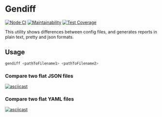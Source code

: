 # Gendiff

[![Node CI](https://github.com/nstme/frontend-project-lvl2/workflows/Node%20CI/badge.svg)](https://github.com/nstme/frontend-project-lvl2/actions) [![Maintainability](https://api.codeclimate.com/v1/badges/0955b581102da24c60d0/maintainability)](https://codeclimate.com/github/nstme/frontend-project-lvl2/maintainability) [![Test Coverage](https://api.codeclimate.com/v1/badges/0955b581102da24c60d0/test_coverage)](https://codeclimate.com/github/nstme/frontend-project-lvl2/test_coverage)

This utility shows differences between config files, and generates reports in plain text, pretty and json formats.

## Usage

```bash
gendiff <pathToFilename1> <pathToFilename2>
```

### Compare two flat JSON files

[![asciicast](https://asciinema.org/a/0m8PEsgj9hLvWU67m6pzVHEaQ.svg)](https://asciinema.org/a/0m8PEsgj9hLvWU67m6pzVHEaQ)

### Compare two flat YAML files

[![asciicast](https://asciinema.org/a/FVqHh0lqOhuzWa1uXgtbXc1KY.svg)](https://asciinema.org/a/FVqHh0lqOhuzWa1uXgtbXc1KY)
